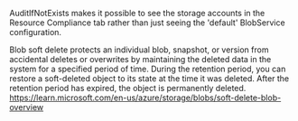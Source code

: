 AuditIfNotExists makes it possible to see the storage accounts in the Resource Compliance tab rather than just seeing the 'default' BlobService configuration.

Blob soft delete protects an individual blob, snapshot, or version from accidental deletes or overwrites by maintaining the deleted data in the system for a specified period of time. During the retention period, you can restore a soft-deleted object to its state at the time it was deleted. After the retention period has expired, the object is permanently deleted. https://learn.microsoft.com/en-us/azure/storage/blobs/soft-delete-blob-overview